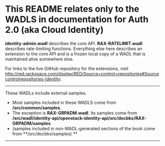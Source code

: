 # This README relates only to the WADLS in documentation for Auth 2.0 (aka Cloud Identity) #

**identity-admin.wadl** describes the core API. **RAX-RATELIMIT.wadl** describes rate-limiting functions. Everything else here describes an extension to the core API and is a frozen local copy of a WADL that is maintained alive somewhere else. 

For links to the live GitHub repository for the extensions, visit http://red.rackspace.com/display/RED/Source+control+repositories#Sourcecontrolrepositories-Identity.

----
These WADLs include external samples.

* Most samples included in these WADLS come from **/src/common/samples**.
* The exception is **RAX-GRPADM.wadl**. Its samples come from **/src/wadl/identity-api/openstack-identity-api/src/docbkx/RAX-GRPADM/samples**
* (samples included in non-WADL-generated sections of the book come from **/src/docbkx/samples) **
 
----